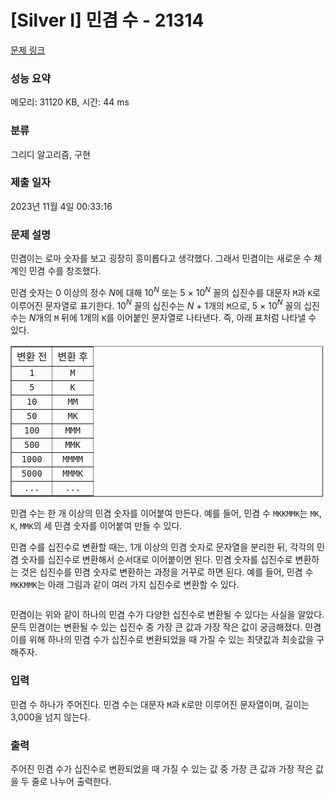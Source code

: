 # [Silver I] 민겸 수 - 21314 

[문제 링크](https://www.acmicpc.net/problem/21314) 

### 성능 요약

메모리: 31120 KB, 시간: 44 ms

### 분류

그리디 알고리즘, 구현

### 제출 일자

2023년 11월 4일 00:33:16

### 문제 설명

<p>민겸이는 로마 숫자를 보고 굉장히 흥미롭다고 생각했다. 그래서 민겸이는 새로운 수 체계인 민겸 수를 창조했다.</p>

<p>민겸 숫자는 0 이상의 정수 <em>N</em>에 대해 10<em><sup>N</sup></em> 또는 5 × 10<em><sup>N</sup></em> 꼴의 십진수를 대문자 <code>M</code>과 <code>K</code>로 이루어진 문자열로 표기한다. 10<em><sup>N</sup></em> 꼴의 십진수는 <em>N </em>+ 1개의 <code>M</code>으로, 5 × 10<em><sup>N</sup></em> 꼴의 십진수는 <em>N</em>개의 <code>M</code> 뒤에 1개의 <code>K</code>를 이어붙인 문자열로 나타낸다. 즉, 아래 표처럼 나타낼 수 있다.</p>

<table align="center" border="1" cellpadding="1" cellspacing="1" class="table table-bordered" style="width: 500px;">
	<tbody>
		<tr>
			<td style="text-align: center;">변환 전</td>
			<td style="text-align: center;">변환 후</td>
		</tr>
		<tr>
			<td style="text-align: center;"><code>1</code></td>
			<td style="text-align: center;"><code>M</code></td>
		</tr>
		<tr>
			<td style="text-align: center;"><code>5</code></td>
			<td style="text-align: center;"><code>K</code></td>
		</tr>
		<tr>
			<td style="text-align: center;"><code>10</code></td>
			<td style="text-align: center;"><code>MM</code></td>
		</tr>
		<tr>
			<td style="text-align: center;"><code>50</code></td>
			<td style="text-align: center;"><code>MK</code></td>
		</tr>
		<tr>
			<td style="text-align: center;"><code>100</code></td>
			<td style="text-align: center;"><code>MMM</code></td>
		</tr>
		<tr>
			<td style="text-align: center;"><code>500</code></td>
			<td style="text-align: center;"><code>MMK</code></td>
		</tr>
		<tr>
			<td style="text-align: center;"><code>1000</code></td>
			<td style="text-align: center;"><code>MMMM</code></td>
		</tr>
		<tr>
			<td style="text-align: center;"><code>5000</code></td>
			<td style="text-align: center;"><code>MMMK</code></td>
		</tr>
		<tr>
			<td style="text-align: center;"><code>...</code></td>
			<td style="text-align: center;"><code>...</code></td>
		</tr>
	</tbody>
</table>

<p>민겸 수는 한 개 이상의 민겸 숫자를 이어붙여 만든다. 예를 들어, 민겸 수 <code>MKKMMK</code>는 <code>MK</code>, <code>K</code>, <code>MMK</code>의 세 민겸 숫자를 이어붙여 만들 수 있다.</p>

<p>민겸 수를 십진수로 변환할 때는, 1개 이상의 민겸 숫자로 문자열을 분리한 뒤, 각각의 민겸 숫자를 십진수로 변환해서 순서대로 이어붙이면 된다. 민겸 숫자를 십진수로 변환하는 것은 십진수를 민겸 숫자로 변환하는 과정을 거꾸로 하면 된다. 예를 들어, 민겸 수 <code>MKKMMK</code>는 아래 그림과 같이 여러 가지 십진수로 변환할 수 있다.</p>

<p style="text-align: center;"><img alt="" src="https://upload.acmicpc.net/3a65029c-5253-4600-8d93-908e4f368161/-/preview/"></p>

<p>민겸이는 위와 같이 하나의 민겸 수가 다양한 십진수로 변환될 수 있다는 사실을 알았다. 문득 민겸이는 변환될 수 있는 십진수 중 가장 큰 값과 가장 작은 값이 궁금해졌다. 민겸이를 위해 하나의 민겸 수가 십진수로 변환되었을 때 가질 수 있는 최댓값과 최솟값을 구해주자.</p>

### 입력 

 <p>민겸 수 하나가 주어진다. 민겸 수는 대문자 <code>M</code>과 <code>K</code>로만 이루어진 문자열이며, 길이는 3,000을 넘지 않는다.</p>

### 출력 

 <p>주어진 민겸 수가 십진수로 변환되었을 때 가질 수 있는 값 중 가장 큰 값과 가장 작은 값을 두 줄로 나누어 출력한다.</p>


